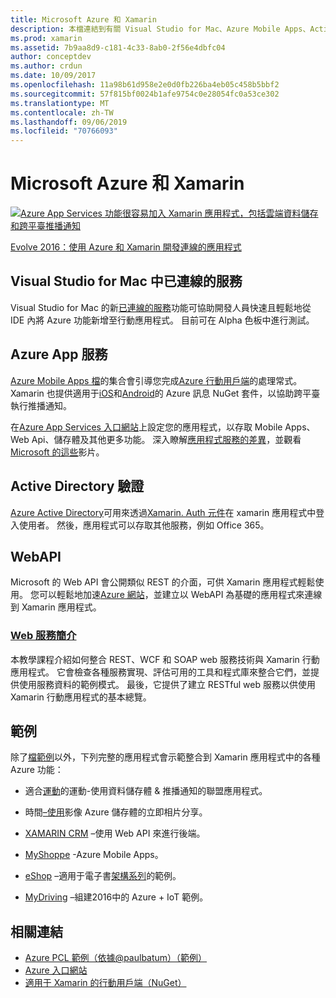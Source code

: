 ```yaml
---
title: Microsoft Azure 和 Xamarin
description: 本檔連結到有關 Visual Studio for Mac、Azure Mobile Apps、Active Directory Authentication 和 WebAPI 中的已連線的服務檔。
ms.prod: xamarin
ms.assetid: 7b9aa8d9-c181-4c33-8ab0-2f56e4dbfc04
author: conceptdev
ms.author: crdun
ms.date: 10/09/2017
ms.openlocfilehash: 11a98b61d958e2e0d0fb226ba4eb05c458b5bbf2
ms.sourcegitcommit: 57f815bf0024b1afe9754c0e28054fc0a53ce302
ms.translationtype: MT
ms.contentlocale: zh-TW
ms.lasthandoff: 09/06/2019
ms.locfileid: "70766093"
---
```

# <a name="microsoft-azure-and-xamarin"></a>Microsoft Azure 和 Xamarin

[![](images/evolve-mikej-azure-sml.png "Azure App Services 功能很容易加入 Xamarin 應用程式，包括雲端資料儲存和跨平臺推播通知")](https://evolve.xamarin.com/session/56ec886fde91c6253c277bc6)

[Evolve 2016：使用 Azure 和 Xamarin 開發連線的應用程式](https://evolve.xamarin.com/session/56ec886fde91c6253c277bc6)

## <a name="connected-services-in-visual-studio-for-mac"></a>Visual Studio for Mac 中已連線的服務

Visual Studio for Mac 的新[已連線的服務](connected-services.md)功能可協助開發人員快速且輕鬆地從 IDE 內將 Azure 功能新增至行動應用程式。 目前可在 Alpha 色板中進行測試。

## <a name="azure-app-services"></a>Azure App 服務

[Azure Mobile Apps 檔](~/cross-platform/data-cloud/mobile-apps.md)的集合會引導您完成[Azure 行動用戶端](https://www.nuget.org/packages/Microsoft.Azure.Mobile.Client/)的處理常式。
Xamarin 也提供適用于[iOS](https://www.nuget.org/packages/Xamarin.Azure.NotificationHubs.iOS/)和[Android](https://www.nuget.org/packages/Xamarin.Azure.NotificationHubs.Android/)的 Azure 訊息 NuGet 套件，以協助跨平臺執行推播通知。

在[Azure App Services 入口網站](https://portal.azure.com/)上設定您的應用程式，以存取 Mobile Apps、Web Api、儲存體及其他更多功能。 深入瞭解[應用程式服務的差異](https://azure.microsoft.com/updates/whats-new-with-azure-app-service/)，並觀看[Microsoft 的這些](https://azure.microsoft.com/campaigns/azure-march-announcement/)影片。

## <a name="active-directory-authentication"></a>Active Directory 驗證

[Azure Active Directory](~/cross-platform/data-cloud/active-directory/index.md)可用來透過[Xamarin. Auth 元件](https://www.nuget.org/packages/Xamarin.Auth/)在 xamarin 應用程式中登入使用者。
然後，應用程式可以存取其他服務，例如 Office 365。

## <a name="webapi"></a>WebAPI

Microsoft 的 Web API 會公開類似 REST 的介面，可供 Xamarin 應用程式輕鬆使用。
您可以輕鬆地加速[Azure 網站](https://trywebsites.azurewebsites.net/)，並建立以 WebAPI 為基礎的應用程式來連線到 Xamarin 應用程式。

### <a name="introduction-to-web-servicescross-platformdata-cloudweb-servicesindexmd"></a>[Web 服務簡介](~/cross-platform/data-cloud/web-services/index.md)

本教學課程介紹如何整合 REST、WCF 和 SOAP web 服務技術與 Xamarin 行動應用程式。 它會檢查各種服務實現、評估可用的工具和程式庫來整合它們，並提供使用服務資料的範例模式。 最後，它提供了建立 RESTful web 服務以供使用 Xamarin 行動應用程式的基本總覽。

## <a name="samples"></a>範例

除了[檔範例](https://github.com/xamarin/mobile-samples/tree/master/Azure)以外，下列完整的應用程式會示範整合到 Xamarin 應用程式中的各種 Azure 功能：

- 適合[運動](https://github.com/xamarin/Sport)的運動-使用資料儲存體 & 推播通知的聯盟應用程式。
- 時間[–使用](https://github.com/pierceboggan/Moments)影像 Azure 儲存體的立即相片分享。
- [XAMARIN CRM](https://github.com/xamarin/app-crm) –使用 Web API 來進行後端。
- [MyShoppe](https://github.com/jamesmontemagno/MyShoppe) -Azure Mobile Apps。

- [eShop](https://github.com/dotnet-architecture/eShopOnContainers) –適用于電子書[架構系列](https://www.microsoft.com/net/learn/architecture)的範例。
- [MyDriving](https://azure.microsoft.com/campaigns/mydriving/) –組建2016中的 Azure + IoT 範例。

## <a name="related-links"></a>相關連結

- [Azure PCL 範例（依據@paulbatum）（範例）](https://github.com/paulbatum/mobile-services-xamarin-pcl)
- [Azure 入口網站](https://azure.microsoft.com/)
- [適用于 Xamarin 的行動用戶端（NuGet）](https://www.nuget.org/packages/Microsoft.Azure.Mobile.Client/)
